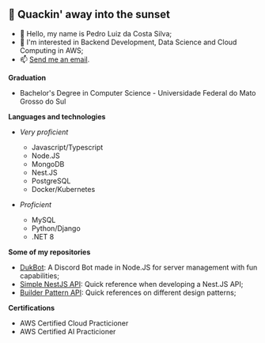 ## 🦆 Quackin' away into the sunset

- 👋 Hello, my name is Pedro Luiz da Costa Silva;
- 👀 I'm interested in Backend Development, Data Science and Cloud Computing in AWS;
- 📫 [Send me an email](mailto:pedroldacs@gmail.com).

**Graduation**
* Bachelor's Degree in Computer Science - Universidade Federal do Mato Grosso do Sul

**Languages and technologies**
* *Very proficient*
  * Javascript/Typescript
  * Node.JS
  * MongoDB
  * Nest.JS
  * PostgreSQL
  * Docker/Kubernetes
 
* *Proficient*
  * MySQL
  * Python/Django
  * .NET 8 

**Some of my repositories**
* [DukBot](https://github.com/pedro-duk/duk-bot): A Discord Bot made in Node.JS for server management with fun capabilities;
* [Simple NestJS API](https://github.com/pedro-duk/simple-nestjs-api): Quick reference when developing a Nest.JS API;
* [Builder Pattern API](https://github.com/pedro-duk/builder-pattern-api): Quick references on different design patterns;

**Certifications**
* AWS Certified Cloud Practicioner
* AWS Certified AI Practicioner
